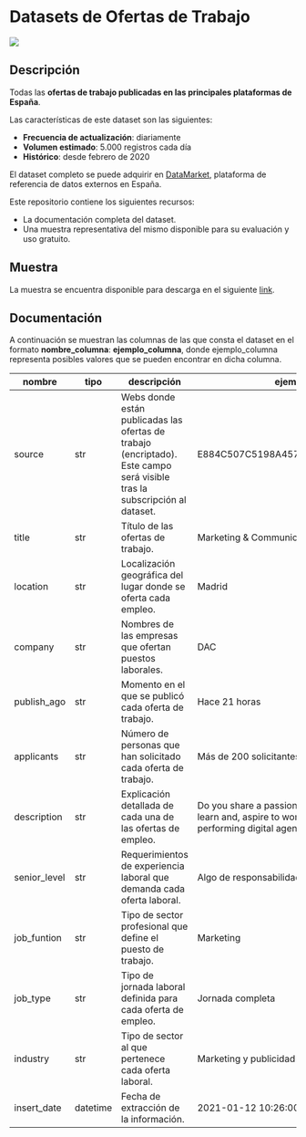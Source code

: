 # Datasets de Ofertas de Trabajo

<a href="https://datamarket.es">
  <img src="https://datamarket.es/static/core/img/banners/ofertas-de-trabajo-banner.png">
</a>

## Descripción

Todas las __ofertas de trabajo publicadas en las principales plataformas de España__.

Las características de este dataset son las siguientes:

* __Frecuencia de actualización__: diariamente
* __Volumen estimado__: 5.000 registros cada día
* __Histórico__: desde febrero de 2020

El dataset completo se puede adquirir en [DataMarket](https://datamarket.es/#ofertas-de-trabajo-dataset), plataforma de referencia de datos externos en España. 

Este repositorio contiene los siguientes recursos:

* La documentación completa del dataset.
* Una muestra representativa del mismo disponible para su evaluación y uso gratuito.

## Muestra

La muestra se encuentra disponible para descarga en el siguiente [link](https://github.com/Data-Market/ofertas-de-trabajo/blob/main/ofertas-de-trabajo-sample.csv).

## Documentación

A continuación se muestran las columnas de las que consta el dataset en el formato __nombre_columna__: __ejemplo_columna__, donde ejemplo_columna representa posibles valores que se pueden encontrar en dicha columna.

| nombre       | tipo     | descripción                                                                                                               | ejemplo                                                                                                                        |
|--------------|----------|---------------------------------------------------------------------------------------------------------------------------|--------------------------------------------------------------------------------------------------------------------------------|
| source       | str      | Webs donde están publicadas las ofertas de trabajo (encriptado). Este campo será visible tras la subscripción al dataset. | E884C507C5198A4578A84498F7A323E2                                                                                               |
| title        | str      | Título de las ofertas de trabajo.                                                                                         | Marketing & Communications Assistant                                                                                           |
| location     | str      | Localización geográfica del lugar donde se oferta cada empleo.                                                            | Madrid                                                                                                                         |
| company      | str      | Nombres de las empresas que ofertan puestos laborales.                                                                    | DAC                                                                                                                            |
| publish_ago  | str      | Momento en el que se publicó cada oferta de trabajo.                                                                      | Hace 21 horas                                                                                                                  |
| applicants   | str      | Número de personas que han solicitado cada oferta de trabajo.                                                             | Más de 200 solicitantes                                                                                                        |
| description  | str      | Explicación detallada de cada una de las ofertas de empleo.                                                               | Do you share a passion for digital, love to learn and, aspire to work for a growing, top performing digital agency? Founded in |
| senior_level | str      | Requerimientos de experiencia laboral que demanda cada oferta laboral.                                                    | Algo de responsabilidad                                                                                                        |
| job_funtion  | str      | Tipo de sector profesional que define el puesto de trabajo.                                                               | Marketing                                                                                                                      |
| job_type     | str      | Tipo de jornada laboral definida para cada oferta de empleo.                                                              | Jornada completa                                                                                                               |
| industry     | str      | Tipo de sector al que pertenece cada oferta laboral.                                                                      | Marketing y publicidad                                                                                                         |
| insert_date  | datetime | Fecha de extracción de la información.                                                                                    | 2021-01-12 10:26:00                                                                                                            |
